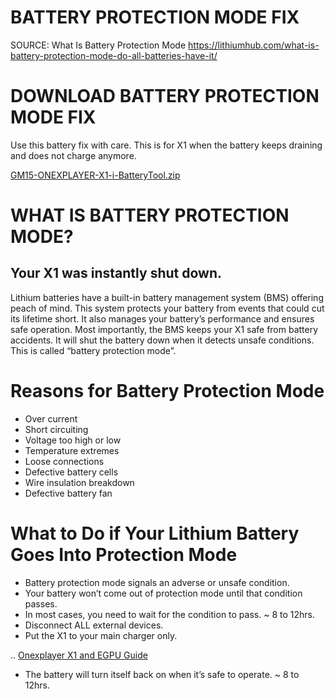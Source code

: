 # BATTERY PROTECTION MODE FIX
SOURCE: What Is Battery Protection Mode https://lithiumhub.com/what-is-battery-protection-mode-do-all-batteries-have-it/

# DOWNLOAD BATTERY PROTECTION MODE FIX
Use this battery fix with care. This is for X1 when the battery keeps draining and does not charge anymore.

[GM15-ONEXPLAYER-X1-i-BatteryTool.zip](https://github.com/davidteosk/Onexplayer-X1-EGPU-Guide/files/15172504/GM15-ONEXPLAYER-X1-i-BatteryTool.zip)

# WHAT IS BATTERY PROTECTION MODE?
## Your X1 was instantly shut down.
Lithium batteries have a built-in battery management system (BMS) offering peach of mind. This system protects your battery from events that could cut its lifetime short. It also manages your battery’s performance and ensures safe operation. Most importantly, the BMS keeps your X1 safe from battery accidents. It will shut the battery down when it detects unsafe conditions. This is called “battery protection mode”. 

# Reasons for Battery Protection Mode
- Over current
- Short circuiting
- Voltage too high or low
- Temperature extremes
- Loose connections
- Defective battery cells
- Wire insulation breakdown
- Defective battery fan

# What to Do if Your Lithium Battery Goes Into Protection Mode
- Battery protection mode signals an adverse or unsafe condition.
- Your battery won’t come out of protection mode until that condition passes.
- In most cases, you need to wait for the condition to pass. ~ 8 to 12hrs.
- Disconnect ALL external devices.
- Put the X1 to your main charger only.

..
[Onexplayer X1 and EGPU Guide](../main/README.md)
- The battery will turn itself back on when it’s safe to operate. ~ 8 to 12hrs.
